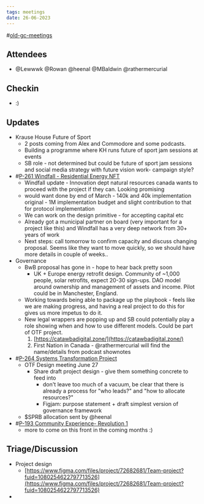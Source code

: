 ```yaml
---
tags: meetings
date: 26-06-2023
---
```

#[old-gc-meetings](/notes/general-circle/old-gc-meetings/old-gc-meetings.md) 
## Attendees
- @Lewwwk @Rowan  @heenal @MBaldwin @rathermercurial 

## Checkin
- :)

## Updates
- Krause House Future of Sport 
	- 2 posts coming from Alex and Commodore and some podcasts. 
	- Building a programme where KH runs future of sport jam sessions at events  
	- SB role - not determined but could be future of sport jam sessions and social media strategy with future vision work- campaign style? 
- #[P-261 Windfall - Residential Energy NFT](P-261%20Windfall%20-%20Residential%20Energy%20NFT) 
	- Windfall update - Innovation dept natural resources canada wants to proceed with the project if they can. Looking promising 
	- would want done by end of March - 140k and 40k implementation original - 1M implementation budget and slight contribution to that for protocol implementation 
	- We can work on the design primitive - for accepting capital etc
	- Already got a municipal partner on board (very important for a project like this) and Windfall has a very deep network from 30+ years of work
	- Next steps: call tomorrow to confirm capacity and discuss changing proposal. Seems like they want to move quickly, so we should have more details in couple of weeks..
- Governance
	- BwB proposal has gone in - hope to hear back pretty soon
		- UK + Europe energy retrofit design. Community of ~1,000 people, solar retrofits, expect 20-30 sign-ups. DAO model around ownership and management of assets and income. Pilot could be in Manchester, England.
	- Working towards being able to package up the playbook - feels like we are making progress, and having a real project to do this for gives us more impetus to do it.
	- New legal wrappers are popping up and SB could potentially play a role showing when and how to use different models. Could be part of OTF project.
		1. [https://catawbadigital.zone/](https://catawbadigital.zone/) 
		2. First Nation in Canada - @rathermercurial will find the name/details from podcast shownotes
- #[P-264 Systems Transformation Project](P-264%20Systems%20Transformation%20Project) 
	- OTF Design meeting June 27 
		- Share draft project design - give them something concrete to feed into
			- don't leave too much of a vacuum, be clear that there is already a process for "who leads?" and "how to allocate resources?"
			- Figjam: purpose statement + draft simplest version of governance framework 
	- $SPRB allocation sent by @heenal 
- #[P-193 Community Experience- Revolution 1](P-193%20Community%20Experience-%20Revolution%201)
	- more to come on this front in the coming months :)



## Triage/Discussion 
- Project design 
	- [https://www.figma.com/files/project/72682681/Team-project?fuid=1080254622797713526](https://www.figma.com/files/project/72682681/Team-project?fuid=1080254622797713526) 
- 
